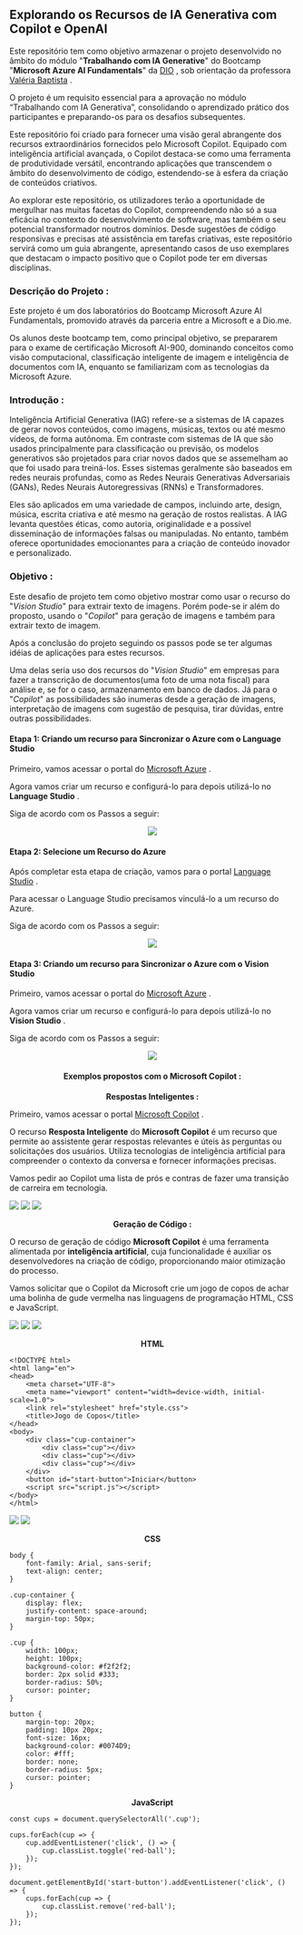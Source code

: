## **Explorando os Recursos de IA Generativa com Copilot e OpenAI**

Este repositório tem como objetivo armazenar o projeto desenvolvido no âmbito do módulo "**Trabalhando com IA Generative**" do Bootcamp "**Microsoft Azure AI Fundamentals**" da [DIO](https://www.dio.me/users/giovananascimentoferreira1) , sob orientação da professora [Valéria Baptista](https://www.linkedin.com/in/valeriabaptista/) .

O projeto é um requisito essencial para a aprovação no módulo “Trabalhando com IA Generativa”, consolidando o aprendizado prático dos participantes e preparando-os para os desafios subsequentes.

Este repositório foi criado para fornecer uma visão geral abrangente dos recursos extraordinários fornecidos pelo Microsoft Copilot. Equipado com inteligência artificial avançada, o Copilot destaca-se como uma ferramenta de produtividade versátil, encontrando aplicações que transcendem o âmbito do desenvolvimento de código, estendendo-se à esfera da criação de conteúdos criativos.

Ao explorar este repositório, os utilizadores terão a oportunidade de mergulhar nas muitas facetas do Copilot, compreendendo não só a sua eficácia no contexto do desenvolvimento de software, mas também o seu potencial transformador noutros domínios. Desde sugestões de código responsivas e precisas até assistência em tarefas criativas, este repositório servirá como um guia abrangente, apresentando casos de uso exemplares que destacam o impacto positivo que o Copilot pode ter em diversas disciplinas.

### **Descrição do Projeto :**

Este projeto é um dos laboratórios do Bootcamp Microsoft Azure AI Fundamentals, promovido através da parceria entre a Microsoft e a Dio.me.

Os alunos deste bootcamp tem, como principal objetivo, se prepararem para o exame de certificação Microsoft AI-900, dominando conceitos como visão computacional, classificação inteligente de imagem e inteligência de documentos com IA, enquanto se familiarizam com as tecnologias da Microsoft Azure.

### **Introdução :**

Inteligência Artificial Generativa (IAG) refere-se a sistemas de IA capazes de gerar novos conteúdos, como imagens, músicas, textos ou até mesmo vídeos, de forma autônoma. Em contraste com sistemas de IA que são usados principalmente para classificação ou previsão, os modelos generativos são projetados para criar novos dados que se assemelham ao que foi usado para treiná-los. Esses sistemas geralmente são baseados em redes neurais profundas, como as Redes Neurais Generativas Adversariais (GANs), Redes Neurais Autoregressivas (RNNs) e Transformadores.

Eles são aplicados em uma variedade de campos, incluindo arte, design, música, escrita criativa e até mesmo na geração de rostos realistas. A IAG levanta questões éticas, como autoria, originalidade e a possível disseminação de informações falsas ou manipuladas. No entanto, também oferece oportunidades emocionantes para a criação de conteúdo inovador e personalizado.

### **Objetivo :**

Este desafio de projeto tem como objetivo mostrar como usar o recurso do "_Vision Studio_" para extrair texto de imagens. Porém pode-se ir além do proposto, usando o "_Copilot_" para geração de imagens e também para extrair texto de imagem.

Após a conclusão do projeto seguindo os passos pode se ter algumas idéias de aplicações para estes recursos.

Uma delas seria uso dos recursos do "_Vision Studio_" em empresas para fazer a transcrição de documentos(uma foto de uma nota fiscal) para análise e, se for o caso, armazenamento em banco de dados. Já para o "_Copilot_" as possibilidades são inumeras desde a geração de imagens, interpretação de imagens com sugestão de pesquisa, tirar dúvidas, entre outras possibilidades.

#### **Etapa 1: Criando um recurso para Sincronizar o Azure com o Language Studio**

Primeiro, vamos acessar o portal do [Microsoft Azure](https://portal.azure.com/#home) .

Agora vamos criar um recurso e configurá-lo para depois utilizá-lo no **Language Studio** .

Siga de acordo com os Passos a seguir:

<div align="center">

<img src="Assets/Passo-a-Passo para Criar Recurso no Azure.gif">

</div>

#### **Etapa 2: Selecione um Recurso do Azure**

Após completar esta etapa de criação, vamos para o portal [Language Studio](https://language.cognitive.azure.com/home) .

Para acessar o Language Studio precisamos vinculá-lo a um recurso do Azure.

Siga de acordo com os Passos a seguir:

<div align="center">

<img src="Assets/Language Studio - Vincular Recurso do Azure.gif">

</div>

#### **Etapa 3: Criando um recurso para Sincronizar o Azure com o Vision Studio**

Primeiro, vamos acessar o portal do [Microsoft Azure](https://portal.azure.com/#home) .

Agora vamos criar um recurso e configurá-lo para depois utilizá-lo no **Vision Studio** .

Siga de acordo com os Passos a seguir:

<div align="center">

<img src="Assets/Passo-a-Passo para Criar um Recurso para o Vision Studio.gif">

</div>

<div align="center">

#### **Exemplos propostos com o Microsoft Copilot :**

**Respostas Inteligentes :**

</div>

Primeiro, vamos acessar o portal [Microsoft Copilot](https://copilot.microsoft.com/) .

O recurso **Resposta Inteligente** do **Microsoft Copilot** é um recurso que permite ao assistente gerar respostas relevantes e úteis às perguntas ou solicitações dos usuários. Utiliza tecnologias de inteligência artificial para compreender o contexto da conversa e fornecer informações precisas.

Vamos pedir ao Copilot uma lista de prós e contras de fazer uma transição de carreira em tecnologia.

<img src="Inputs/Resposta Inteligente/1° Pergunta - Resposta Inteligente.png">

<img src="Output/Respostas Inteligentes/1° Resposta - Prós - Parte 1 - Resposta Inteligente.png">

<img src="Output/Respostas Inteligentes/1° Resposta - Contras - Parte 2 - Resposta Inteligente.png">

<div align="center">

**Geração de Código :**

</div>

O recurso de geração de código **Microsoft Copilot** é uma ferramenta alimentada por **inteligência artificial**, cuja funcionalidade é auxiliar os desenvolvedores na criação de código, proporcionando maior otimização do processo.

Vamos solicitar que o Copilot da Microsoft crie um jogo de copos de achar uma bolinha de gude vermelha nas linguagens de programação HTML, CSS e JavaScript.

<img src="Inputs/Geração de Código/2° Pergunta - Geração de Código.png">

<img src="Output/Geração de Código/2° Resposta - Código HTML - Parte 1 - Geração de Código.png">

<img src="Output/Geração de Código/2° Resposta - Código HTML - Parte 2 - Geração de Código.png">

<div align="center">

**HTML**

</div>

```
<!DOCTYPE html>
<html lang="en">
<head>
    <meta charset="UTF-8">
    <meta name="viewport" content="width=device-width, initial-scale=1.0">
    <link rel="stylesheet" href="style.css">
    <title>Jogo de Copos</title>
</head>
<body>
    <div class="cup-container">
        <div class="cup"></div>
        <div class="cup"></div>
        <div class="cup"></div>
    </div>
    <button id="start-button">Iniciar</button>
    <script src="script.js"></script>
</body>
</html>
```

<img src="Output/Geração de Código/2° Resposta - Código CSS - Parte 3 - Geração de Código.png">

<img src="Output/Geração de Código/2° Resposta - Código CSS - Parte 4 - Geração de Código.png">

<div align="center">

**CSS**

</div>

```
body {
    font-family: Arial, sans-serif;
    text-align: center;
}

.cup-container {
    display: flex;
    justify-content: space-around;
    margin-top: 50px;
}

.cup {
    width: 100px;
    height: 100px;
    background-color: #f2f2f2;
    border: 2px solid #333;
    border-radius: 50%;
    cursor: pointer;
}

button {
    margin-top: 20px;
    padding: 10px 20px;
    font-size: 16px;
    background-color: #0074D9;
    color: #fff;
    border: none;
    border-radius: 5px;
    cursor: pointer;
}
```

<div align="center">

**JavaScript**

</div>

```
const cups = document.querySelectorAll('.cup');

cups.forEach(cup => {
    cup.addEventListener('click', () => {
        cup.classList.toggle('red-ball');
    });
});

document.getElementById('start-button').addEventListener('click', () => {
    cups.forEach(cup => {
        cup.classList.remove('red-ball');
    });
});
```

